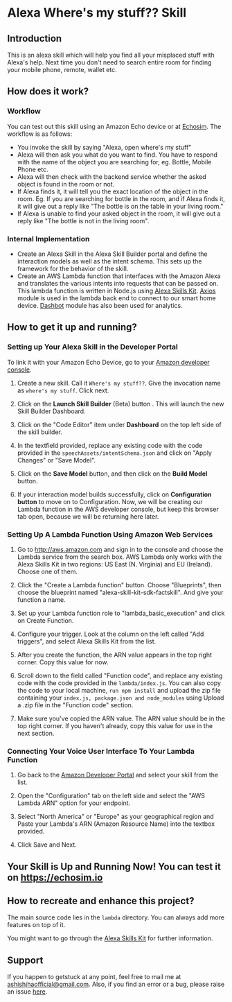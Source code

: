 # Alexa Where's my stuff?? Skill

## Introduction

This is an alexa skill which will help you find all your misplaced stuff with Alexa's help. Next time you don't need to search entire room for finding your mobile phone, remote, wallet etc.

## How does it work?

### Workflow
You can test out this skill using an Amazon Echo device or at [Echosim](https://echosim.io). The workflow is as follows:
- You invoke the skill by saying "Alexa, open where's my stuff"
- Alexa will then ask you what do you want to find. You have to respond with the name of the object you are searching for, eg. Bottle, Mobile Phone etc. 
- Alexa will then check with the backend service whether the asked object is found in the room or not.
- If Alexa finds it, it will tell you the exact location of the object in the room. Eg. If you are searching for bottle in the room, and if Alexa finds it, it will give out a reply like "The bottle is on the table in your living room."
- If Alexa is unable to find your asked object in the room, it will give out a reply like "The bottle is not in the living room".

### Internal Implementation

- Create an Alexa Skill in the Alexa Skill Builder portal and define the interaction models as well as the intent schema. This sets up the framework for the behavior of the skill.
- Create an AWS Lambda function that interfaces with the Amazon Alexa and translates the various intents into requests that can be passed on. This lambda function is written in Node.js using [Alexa Skills Kit](https://github.com/alexa/alexa-skills-kit-sdk-for-nodejs). [Axios](https://github.com/axios/axios) module is used in the lambda back end to connect to our smart home device. [Dashbot](https://github.com/actionably/dashbot) module has also been used for analytics.

## How to get it up and running?

### Setting up Your Alexa Skill in the Developer Portal
To link it with your Amazon Echo Device, go to your [Amazon developer console](https://developer.amazon.com/edw/home.html#/skills).

1. Create a new skill. Call it `Where's my stuff??`. Give the invocation name as `where's my stuff`. Click next.

2. Click on the **Launch Skill Builder** (Beta) button . This will launch the new Skill Builder Dashboard. 

3. Click on the "Code Editor" item under **Dashboard** on the top left side of the skill builder.

4. In the textfield provided, replace any existing code with the code provided in the `speechAssets/intentSchema.json` and click on "Apply Changes" or "Save Model".

5. Click on the **Save Model** button, and then click on the **Build Model** button.

6. If your interaction model builds successfully, click on **Configuration button** to move on to Configuration. Now, we will be creating our Lambda function in the AWS developer console, but keep this browser tab open, because we will be returning here later.

### Setting Up A Lambda Function Using Amazon Web Services

1.  Go to http://aws.amazon.com and sign in to the console and choose the Lambda service from the search box. AWS Lambda only works with the Alexa Skills Kit in two regions: US East (N. Virginia) and EU (Ireland). Choose one of them.

2.  Click the "Create a Lambda function" button. Choose "Blueprints", then choose the blueprint named "alexa-skill-kit-sdk-factskill". And give your function a name.

3.  Set up your Lambda function role to "lambda_basic_execution" and click on Create Function. 

4. Configure your trigger. Look at the column on the left called "Add triggers", and select Alexa Skills Kit from the list. 

5. After you create the function, the ARN value appears in the top right corner. Copy this value for now.

6. Scroll down to the field called "Function code", and replace any existing code with the code provided in the `lambda/index.js`. You can also copy the code to your local machine, `run npm install` and upload the zip file containing your `index.js, package.json and node_modules` using Upload a .zip file in the "Function code" section.

7. Make sure you've copied the ARN value. The ARN value should be in the top right corner. If you haven't already, copy this value for use in the next section.

### Connecting Your Voice User Interface To Your Lambda Function
  
1. Go back to the [Amazon Developer Portal](https://developer.amazon.com/edw/home.html#/skills/list) and select your skill from the list.

2. Open the "Configuration" tab on the left side and select the "AWS Lambda ARN" option for your endpoint.

3. Select "North America" or "Europe" as your geographical region and Paste your Lambda's ARN (Amazon Resource Name) into the textbox provided.

4. Click Save and Next.

## Your Skill is Up and Running Now! You can test it on https://echosim.io 

## How to recreate and enhance this project?

The main source code lies in the `lambda` directory. You can always add more features on top of it.

You might want to go through the [Alexa Skills Kit](https://github.com/alexa/alexa-skills-kit-sdk-for-nodejs) for further information.

## Support

If you happen to getstuck at any point, feel free to mail me at ashishjhaofficial@gmail.com. Also, if you find an error or a bug, please raise an issue [here](https://github.com/TheDreamSaver/alexa-where-is-my-stuff).
